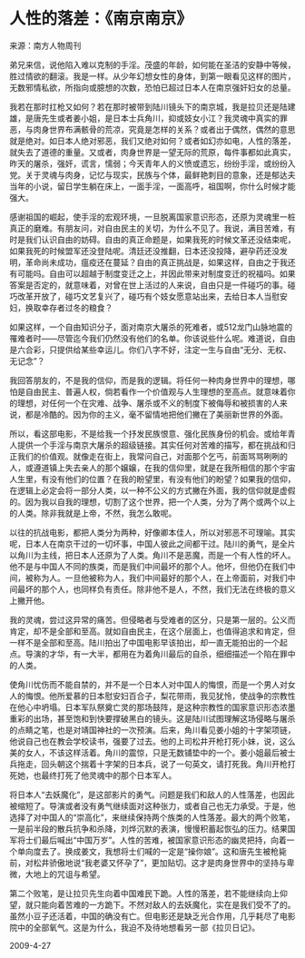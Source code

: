 # 人性的落差：《南京南京》

   来源：南方人物周刊

   弟兄来信，说他陷入难以克制的手淫。茂盛的年龄，如何能在圣洁的安静中等候，胜过情欲的翻滚。我是一样。从少年幻想女性的身体，到第一眼看见这样的图片，无数邪情私欲，所指向或臆想的次数，恐怕已超过日本人在南京强奸妇女的总量。

   我若在那时扛枪又如何？若在那时被带到陆川镜头下的南京城，我是拉贝还是陆建雄，是唐先生或者姜小姐，是日本士兵角川，抑或妓女小江？我灵魂中真实的罪恶，与肉身世界布满骸骨的荒凉，究竟是怎样的关系？或者出于偶然，偶然的意思就是绝对。如日本人绝对邪恶，我们又绝对如何？或者如幻亦如电，人性的落差，就失去了道德的重量。又或者，肉身世界是一望无际的荒原，每件事都如此真实，昨天的屠杀，强奸，谎言，懦弱；今天青年人的义愤或遗忘，纷纷手淫，或纷纷入党。关于灵魂与肉身，记忆与现实，民族与个体，最鲜艳刺目的意象，还是郁达夫当年的小说，留日学生躺在床上，一面手淫，一面高呼，祖国啊，你什么时候才能强大。

   感谢祖国的崛起，使手淫的宏观环境，一旦脱离国家意识形态，还原为灵魂里一桩真正的磨难。有朋友问，对自由民主的关切，为什么不见了。我说，满目苦难，有时是我们认识自由的妨碍。自由的真正命题是，如果我死的时候文革还没结束呢，如果我死的时候盟军还没登陆呢。清廷还没推翻，日本还没投降，避孕药还没发明，革命尚未成功，瘟疫还在蔓延？自由的真正挑战是，如果这样，自由之于我还有可能吗。自由可以超越于制度变迁之上，并因此带来对制度变迁的祝福吗。如果答案是否定的，就意味着，对曾在世上活过的人来说，自由只是一件碰巧的事。碰巧改革开放了，碰巧文艺复兴了，碰巧有个妓女愿意站出来，去给日本人当慰安妇，换取幸存者过冬的粮食？

   如果这样，一个自由知识分子，面对南京大屠杀的死难者，或512龙门山脉地震的罹难者时——尽管迄今我们仍然没有他们的名单。你该说些什么呢。难道说，自由是六合彩，只提供给某些幸运儿。你们八字不好，注定一生与自由“无分、无权、无记念”？

   我回答朋友的，不是我的信仰，而是我的逻辑。将任何一种肉身世界中的理想，哪怕是自由民主、普遍人权，倘若看作一个价值观与人生理想的至高点。就意味着你的理想，对任何一个在灾难、战争、屠杀或不义的制度下被侮辱和被损害的人来说，都是冷酷的。因为你的主义，毫不留情地把他们撇在了美丽新世界的外面。

   所以，看这部电影，不是给我一个抒发民族恨意、强化民族身份的机会。或给年青人提供一个手淫与南京大屠杀的超级链接。其实任何对苦难的描写，都在挑战和归正我们的价值观。就像走在街上，我常问自己，对面那个乞丐，前面骂骂咧咧的人，或遵道镇上失去亲人的那个嬢嬢，在我的信仰里，就是在我所相信的那个宇宙人生里，有没有他们的位置？在我的盼望里，有没有他们的盼望？如果我的信仰，在逻辑上必定会将一部分人类，以一种不公义的方式撇在外面，我的信仰就是虚假的。因为我以自我的理想，切割了这个世界，把一个人类，分为了两个或两个以上的人类。除非我就是上帝，不然，我怎么敢呢。

   以往的抗战电影，都把人类分为两种，好像卿本佳人，所以对邪恶不可理喻。其实呢，日本人在南京干过的一切坏事，中国人彼此之间都干过。陆川的勇气，是全片以角川为主线，把日本人还原为了人类。角川不是恶魔，而是一个有人性的坏人。他不是与中国人不同的族类，而是我们中间最坏的那个人。他坏，但他仍在我们中间，被称为人。一旦他被称为人，我们中间最好的那个人，在上帝面前，对我们中间最坏的那个人，也同样负有责任。除非他不是人，不然，我们无法在终极的意义上撇开他。

   我的灵魂，尝过这异常的痛苦。但侵略者与受难者的区分，只是第一层的。公义而肯定，却不是全部和至高。就如自由民主，在这个层面上，也值得追求和肯定，但一样不是全部和至高。陆川拍出了中国电影早该拍出，却一直无能拍出的一个起点。导演的才华，有一大半，都用在为着角川最后的自杀，细细描述一个陷在罪中的人类。

   使角川忧伤而不能自禁的，并不是一个日本人对中国人的悔恨，而是一个男人对女人的悔恨。他所爱慕的日本慰安妇百合子，梨花带雨，我见犹怜，使战争的宗教性在他心中坍塌。日本军队祭奠亡灵的那场鼓阵，是这种宗教性的国家意识形态浓墨重彩的出场，甚至饱和到快要撑破黑白的镜头。这是陆川试图理解这场侵略与屠杀的点睛之笔，也是对靖国神社的一次预演。后来，角川看见姜小姐的十字架项链，他说自己也在教会学校读书，强要了过去。他的上司松井开枪打死小妹，说，这么美的女人，不该这样活着。角川的震惊，只是无数铺垫中的一个。姜小姐最后被士兵拖走，回头朝这个揣着十字架的日本兵，说了一句英文，请打死我。角川开枪打死她，也最终打死了他灵魂中的那个日本军人。

   将日本人“去妖魔化”，是这部影片的勇气。问题是我们和敌人的人性落差，也因此被缩短了。导演或者没有勇气继续面对这种张力，或者自己也无力承受。于是，他选择了对中国人的“崇高化”，来继续保持两个族类的人性落差。最大的两个败笔，一是前半段的散兵抗争和杀降，刘烨沉默的表演，慢慢积蓄起恢弘的压力。结果国军将士们最后喊出“中国万岁”。人性的苦难，被国家意识形态的幽灵把持，向着一个单向度去了。换成姜文，我想将士们喊的一定是“操你娘”。这和唐先生被枪毙前，对松井骄傲地说“我老婆又怀孕了”，更加贴切。这才是肉身世界中的坚持与卑微，大地上的咒诅与希望。

   第二个败笔，是让拉贝先生向着中国难民下跪。人性的落差，若不能继续向上仰望，就只能向着苦难的一方跪下。不然对敌人的去妖魔化，实在是我们受不了的。虽然小豆子还活着，中国的确没有亡。但电影还是缺乏光合作用，几乎耗尽了电影院中的全部氧气。这是为什么，我迫不及待地想看另一部《拉贝日记》。

   2009-4-27
